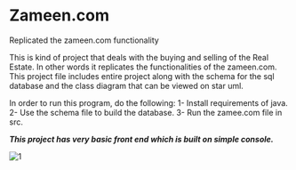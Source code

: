 # Zameen.com
Replicated the zameen.com functionality

This is kind of project that deals with the buying and selling of the Real Estate. In other words it replicates the functionalities of the zameen.com. 
This project file includes entire project along with the schema for the sql database and the class diagram that can be viewed on star uml. 

In order to run this program, do the following:
  1- Install requirements of java.
  2- Use the schema file to build the database.
  3- Run the  zamee.com file in src. 

***This project has very basic front end which is built on simple console.***

![1](https://user-images.githubusercontent.com/46806903/121864791-b84d9980-cd16-11eb-97c0-d0a1e040d4b6.PNG)
